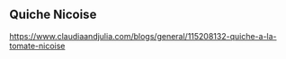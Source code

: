 ## Quiche Nicoise

https://www.claudiaandjulia.com/blogs/general/115208132-quiche-a-la-tomate-nicoise
